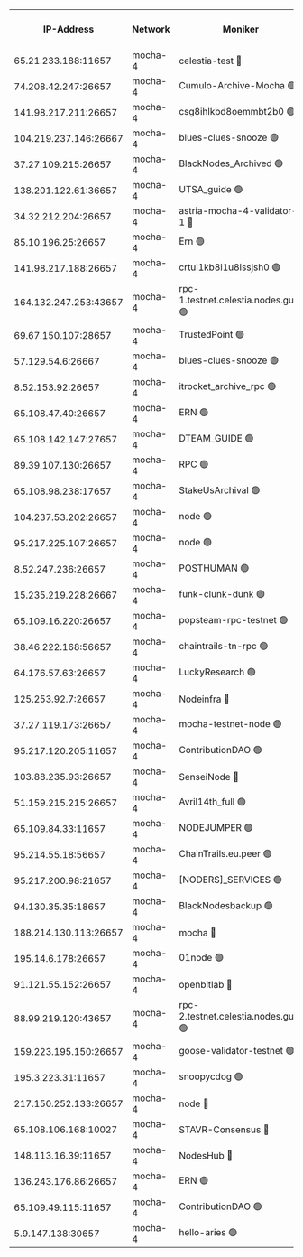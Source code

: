 


<table><tr><th>IP-Address</th><th>Network</th><th>Moniker</th><th>Latest Block Height</th><th>Earliest Block Height</th><th>Catching Up</th><th>Tx Index</th><th>Voting Power</th><th>Version</th><th>Scan Time</th></tr><tr><td>65.21.233.188:11657</td><td>mocha-4</td><td>celestia-test 🔴</td><td>4416512</td><td>0</td><td>False</td><td>on</td><td>1000010</td><td>3.2.0-mocha</td><td>2025-01-29T13:01:44.693028856UTC</td></tr><tr><td>74.208.42.247:26657</td><td>mocha-4</td><td>Cumulo-Archive-Mocha 🟢</td><td>4416479</td><td>1</td><td>False</td><td>on</td><td>0</td><td>3.3.0-mocha</td><td>2025-01-29T12:58:57.544433351UTC</td></tr><tr><td>141.98.217.211:26657</td><td>mocha-4</td><td>csg8ihlkbd8oemmbt2b0 🟢</td><td>4416480</td><td>1</td><td>False</td><td>on</td><td>0</td><td>3.2.0</td><td>2025-01-29T12:59:04.492781153UTC</td></tr><tr><td>104.219.237.146:26667</td><td>mocha-4</td><td>blues-clues-snooze 🟢</td><td>4416481</td><td>1</td><td>False</td><td>off</td><td>0</td><td>3.2.0-mocha</td><td>2025-01-29T12:59:05.203409929UTC</td></tr><tr><td>37.27.109.215:26657</td><td>mocha-4</td><td>BlackNodes_Archived 🟢</td><td>4416482</td><td>1</td><td>False</td><td>off</td><td>0</td><td>3.3.0-mocha</td><td>2025-01-29T12:59:13.738328280UTC</td></tr><tr><td>138.201.122.61:36657</td><td>mocha-4</td><td>UTSA_guide 🟢</td><td>4416483</td><td>1</td><td>False</td><td>on</td><td>0</td><td>3.2.0</td><td>2025-01-29T12:59:18.172670135UTC</td></tr><tr><td>34.32.212.204:26657</td><td>mocha-4</td><td>astria-mocha-4-validator-1 🔴</td><td>4416483</td><td>1</td><td>False</td><td>on</td><td>10509044</td><td>3.3.0-mocha</td><td>2025-01-29T12:59:18.502541995UTC</td></tr><tr><td>85.10.196.25:26657</td><td>mocha-4</td><td>Ern 🟢</td><td>4416485</td><td>1</td><td>False</td><td>off</td><td>0</td><td>3.3.0-mocha</td><td>2025-01-29T12:59:25.280339039UTC</td></tr><tr><td>141.98.217.188:26657</td><td>mocha-4</td><td>crtul1kb8i1u8issjsh0 🟢</td><td>4416488</td><td>1</td><td>False</td><td>on</td><td>0</td><td>3.2.0</td><td>2025-01-29T12:59:40.272235890UTC</td></tr><tr><td>164.132.247.253:43657</td><td>mocha-4</td><td>rpc-1.testnet.celestia.nodes.guru 🟢</td><td>4416494</td><td>1</td><td>False</td><td>on</td><td>0</td><td>3.3.0-mocha</td><td>2025-01-29T13:00:16.638261388UTC</td></tr><tr><td>69.67.150.107:28657</td><td>mocha-4</td><td>TrustedPoint 🟢</td><td>4416500</td><td>1</td><td>False</td><td>on</td><td>0</td><td>3.3.0-mocha</td><td>2025-01-29T13:00:42.133097161UTC</td></tr><tr><td>57.129.54.6:26667</td><td>mocha-4</td><td>blues-clues-snooze 🟢</td><td>4416500</td><td>1</td><td>False</td><td>off</td><td>0</td><td>3.2.0-mocha</td><td>2025-01-29T13:00:44.894555741UTC</td></tr><tr><td>8.52.153.92:26657</td><td>mocha-4</td><td>itrocket_archive_rpc 🟢</td><td>4416504</td><td>1</td><td>False</td><td>on</td><td>0</td><td>3.3.0-mocha</td><td>2025-01-29T13:01:03.974628077UTC</td></tr><tr><td>65.108.47.40:26657</td><td>mocha-4</td><td>ERN 🟢</td><td>4416504</td><td>1</td><td>False</td><td>on</td><td>0</td><td>3.3.0-mocha</td><td>2025-01-29T13:01:04.365189571UTC</td></tr><tr><td>65.108.142.147:27657</td><td>mocha-4</td><td>DTEAM_GUIDE 🟢</td><td>4416507</td><td>1</td><td>False</td><td>on</td><td>0</td><td>3.2.0</td><td>2025-01-29T13:01:19.714111549UTC</td></tr><tr><td>89.39.107.130:26657</td><td>mocha-4</td><td>RPC 🟢</td><td>4416507</td><td>1</td><td>False</td><td>on</td><td>0</td><td>3.3.0-mocha</td><td>2025-01-29T13:01:20.056611008UTC</td></tr><tr><td>65.108.98.238:17657</td><td>mocha-4</td><td>StakeUsArchival 🟢</td><td>4416512</td><td>1</td><td>False</td><td>off</td><td>0</td><td>3.3.0-mocha</td><td>2025-01-29T13:01:45.370130449UTC</td></tr><tr><td>104.237.53.202:26657</td><td>mocha-4</td><td>node 🟢</td><td>4416512</td><td>1</td><td>False</td><td>on</td><td>0</td><td>3.0.0-mocha</td><td>2025-01-29T13:01:46.768109487UTC</td></tr><tr><td>95.217.225.107:26657</td><td>mocha-4</td><td>node 🟢</td><td>4416513</td><td>1</td><td>False</td><td>on</td><td>0</td><td>3.3.0-mocha</td><td>2025-01-29T13:01:50.021859817UTC</td></tr><tr><td>8.52.247.236:26657</td><td>mocha-4</td><td>POSTHUMAN 🟢</td><td>4416514</td><td>1</td><td>False</td><td>on</td><td>0</td><td>3.2.0</td><td>2025-01-29T13:01:55.035322091UTC</td></tr><tr><td>15.235.219.228:26667</td><td>mocha-4</td><td>funk-clunk-dunk 🟢</td><td>4416516</td><td>1</td><td>False</td><td>off</td><td>0</td><td>3.2.0-mocha</td><td>2025-01-29T13:02:04.335279304UTC</td></tr><tr><td>65.109.16.220:26657</td><td>mocha-4</td><td>popsteam-rpc-testnet 🟢</td><td>4416517</td><td>1</td><td>False</td><td>on</td><td>0</td><td>3.3.0-mocha</td><td>2025-01-29T13:02:11.400743338UTC</td></tr><tr><td>38.46.222.168:56657</td><td>mocha-4</td><td>chaintrails-tn-rpc 🟢</td><td>4416523</td><td>1</td><td>False</td><td>on</td><td>0</td><td>3.2.0</td><td>2025-01-29T13:02:42.421424380UTC</td></tr><tr><td>64.176.57.63:26657</td><td>mocha-4</td><td>LuckyResearch 🟢</td><td>4416489</td><td>1582001</td><td>False</td><td>off</td><td>0</td><td>3.3.0-mocha</td><td>2025-01-29T12:59:47.456660205UTC</td></tr><tr><td>125.253.92.7:26657</td><td>mocha-4</td><td>Nodeinfra 🔴</td><td>4416489</td><td>2070001</td><td>False</td><td>on</td><td>500001</td><td>3.2.0</td><td>2025-01-29T12:59:46.208827621UTC</td></tr><tr><td>37.27.119.173:26657</td><td>mocha-4</td><td>mocha-testnet-node 🟢</td><td>4416511</td><td>2631379</td><td>False</td><td>on</td><td>0</td><td>3.3.0-mocha</td><td>2025-01-29T13:01:39.520361915UTC</td></tr><tr><td>95.217.120.205:11657</td><td>mocha-4</td><td>ContributionDAO 🟢</td><td>4416512</td><td>2723055</td><td>False</td><td>on</td><td>0</td><td>3.3.0-mocha</td><td>2025-01-29T13:01:47.233734722UTC</td></tr><tr><td>103.88.235.93:26657</td><td>mocha-4</td><td>SenseiNode 🔴</td><td>4416500</td><td>2968001</td><td>False</td><td>off</td><td>100007</td><td>3.2.0-mocha</td><td>2025-01-29T13:00:45.993572423UTC</td></tr><tr><td>51.159.215.215:26657</td><td>mocha-4</td><td>Avril14th_full 🟢</td><td>4416505</td><td>3022001</td><td>False</td><td>on</td><td>0</td><td>3.2.0</td><td>2025-01-29T13:01:11.203134264UTC</td></tr><tr><td>65.109.84.33:11657</td><td>mocha-4</td><td>NODEJUMPER 🟢</td><td>4416513</td><td>3214501</td><td>False</td><td>off</td><td>0</td><td>3.0.0-mocha</td><td>2025-01-29T13:01:49.639435290UTC</td></tr><tr><td>95.214.55.18:56657</td><td>mocha-4</td><td>ChainTrails.eu.peer 🟢</td><td>4416484</td><td>3249501</td><td>False</td><td>on</td><td>0</td><td>3.2.0</td><td>2025-01-29T12:59:20.917939462UTC</td></tr><tr><td>95.217.200.98:21657</td><td>mocha-4</td><td>[NODERS]_SERVICES 🟢</td><td>4416480</td><td>3453468</td><td>False</td><td>on</td><td>0</td><td>3.2.0-mocha</td><td>2025-01-29T12:59:04.060246577UTC</td></tr><tr><td>94.130.35.35:18657</td><td>mocha-4</td><td>BlackNodesbackup 🟢</td><td>4416524</td><td>3858501</td><td>False</td><td>on</td><td>0</td><td>3.0.0-mocha</td><td>2025-01-29T13:02:47.020360692UTC</td></tr><tr><td>188.214.130.113:26657</td><td>mocha-4</td><td>mocha 🔴</td><td>4416488</td><td>4163991</td><td>False</td><td>off</td><td>100001</td><td>3.2.0</td><td>2025-01-29T12:59:44.768673348UTC</td></tr><tr><td>195.14.6.178:26657</td><td>mocha-4</td><td>01node 🟢</td><td>4416505</td><td>4176001</td><td>False</td><td>on</td><td>0</td><td>3.2.0</td><td>2025-01-29T13:01:08.824084570UTC</td></tr><tr><td>91.121.55.152:26657</td><td>mocha-4</td><td>openbitlab 🔴</td><td>4416486</td><td>4177001</td><td>False</td><td>off</td><td>501058</td><td>3.1.1</td><td>2025-01-29T12:59:33.743295093UTC</td></tr><tr><td>88.99.219.120:43657</td><td>mocha-4</td><td>rpc-2.testnet.celestia.nodes.guru 🟢</td><td>4416510</td><td>4178037</td><td>False</td><td>on</td><td>0</td><td>3.3.0-mocha</td><td>2025-01-29T13:01:37.059341188UTC</td></tr><tr><td>159.223.195.150:26657</td><td>mocha-4</td><td>goose-validator-testnet 🟢</td><td>4416518</td><td>4180501</td><td>False</td><td>on</td><td>0</td><td>3.2.0</td><td>2025-01-29T13:02:14.611275903UTC</td></tr><tr><td>195.3.223.31:11657</td><td>mocha-4</td><td>snoopycdog 🟢</td><td>4416519</td><td>4208501</td><td>False</td><td>off</td><td>0</td><td>3.0.2</td><td>2025-01-29T13:02:19.138547114UTC</td></tr><tr><td>217.150.252.133:26657</td><td>mocha-4</td><td>node 🔴</td><td>4416508</td><td>4244833</td><td>False</td><td>off</td><td>100005</td><td>3.2.0</td><td>2025-01-29T13:01:22.418685556UTC</td></tr><tr><td>65.108.106.168:10027</td><td>mocha-4</td><td>STAVR-Consensus 🔴</td><td>4416511</td><td>4266501</td><td>False</td><td>on</td><td>102504</td><td>3.3.0-mocha</td><td>2025-01-29T13:01:39.904314674UTC</td></tr><tr><td>148.113.16.39:11657</td><td>mocha-4</td><td>NodesHub 🔴</td><td>4416501</td><td>4295567</td><td>False</td><td>on</td><td>107152</td><td>3.2.0</td><td>2025-01-29T13:00:48.951049925UTC</td></tr><tr><td>136.243.176.86:26657</td><td>mocha-4</td><td>ERN 🟢</td><td>4416512</td><td>4368501</td><td>False</td><td>off</td><td>0</td><td>3.3.0-mocha</td><td>2025-01-29T13:01:45.696637936UTC</td></tr><tr><td>65.109.49.115:11657</td><td>mocha-4</td><td>ContributionDAO 🟢</td><td>4416500</td><td>4410125</td><td>False</td><td>off</td><td>0</td><td>3.3.0-mocha</td><td>2025-01-29T13:00:42.541077843UTC</td></tr><tr><td>5.9.147.138:30657</td><td>mocha-4</td><td>hello-aries 🟢</td><td>4416497</td><td>4413501</td><td>False</td><td>off</td><td>0</td><td>3.2.0</td><td>2025-01-29T13:00:29.141897614UTC</td></tr></table>